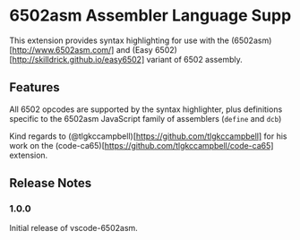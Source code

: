 # 6502asm Assembler Language Supp

This extension provides syntax highlighting for use with the (6502asm)[http://www.6502asm.com/] and (Easy 6502)[http://skilldrick.github.io/easy6502] variant of 6502 assembly.

## Features

All 6502 opcodes are supported by the syntax highlighter, plus definitions specific to the 6502asm JavaScript family of assemblers (`define` and `dcb`)

Kind regards to (@tlgkccampbell)[https://github.com/tlgkccampbell] for his work on the (code-ca65)[https://github.com/tlgkccampbell/code-ca65] extension.

## Release Notes

### 1.0.0

Initial release of vscode-6502asm.